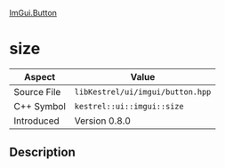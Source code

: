 [ImGui.Button](index.md)
# size
| Aspect | Value |
| --- | --- |
| Source File | `libKestrel/ui/imgui/button.hpp` |
| C++ Symbol | `kestrel::ui::imgui::size` |
| Introduced | Version 0.8.0 |
## Description
